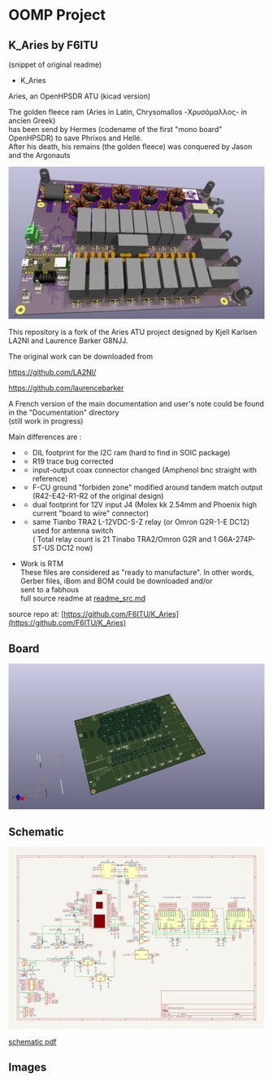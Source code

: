 # OOMP Project  
## K_Aries  by F6ITU  
  
(snippet of original readme)  
  
- K_Aries  
  
Aries, an OpenHPSDR ATU (kicad version)   
  
The golden fleece ram (Aries in Latin, Chrysomallos -Χρυσόμαλλος- in ancien Greek)   
has been send by Hermes (codename of the first "mono board" OpenHPSDR) to save Phrixos and Hellé.   
After his death, his remains (the golden fleece) was conquered by Jason and the Argonauts  
  
  
![Aries, an OpenHPSDR ATU](https://github.com/F6ITU/K_Aries/blob/main/Aries_up.png)  
   
 This repository is a fork of the Aries ATU project designed by Kjell Karlsen LA2NI and Laurence Barker G8NJJ.  
   
 The original work can be downloaded from  
  
https://github.com/LA2NI/  
  
https://github.com/laurencebarker  
  
A French version of the main documentation and user's note could be found in the "Documentation" directory   
(still work in progress)  
  
Main differences are :   
  
* - DIL footprint  for the I2C ram (hard to find in SOIC package)  
* - R19 trace bug corrected  
* - input-output coax connector changed (Amphenol bnc straight with reference)  
* - F-CU ground "forbiden zone" modified around tandem match output (R42-E42-R1-R2 of the original design)  
* - dual footprint for 12V input J4 (Molex kk 2.54mm and Phoenix high current "board to wire" connector)  
* - same Tianbo TRA2 L-12VDC-S-Z relay (or Omron G2R-1-E DC12) used for antenna switch   
( Total relay count is 21 Tinabo TRA2/Omron G2R and 1 G6A-274P-ST-US DC12 now)  
  
  
- Work is RTM  
These files are considered as "ready to manufacture". In other words, Gerber files, iBom and BOM could be downloaded and/or  
sent to a fabhous  
  full source readme at [readme_src.md](readme_src.md)  
  
source repo at: [https://github.com/F6ITU/K_Aries](https://github.com/F6ITU/K_Aries)  
## Board  
  
[![working_3d.png](working_3d_600.png)](working_3d.png)  
## Schematic  
  
[![working_schematic.png](working_schematic_600.png)](working_schematic.png)  
  
[schematic pdf](working_schematic.pdf)  
## Images  
